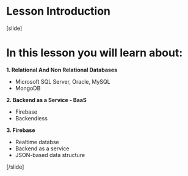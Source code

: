 # Lesson Introduction

[slide]

# In this lesson you will learn about:

**1. Relational And Non Relational Databases**
- Microsoft SQL Server, Oracle, MySQL
- MongoDB

**2. Backend as a Service - BaaS**
- Firebase
- Backendless

**3. Firebase**
- Realtime databse
- Backend as a service
- JSON-based data structure

[/slide]